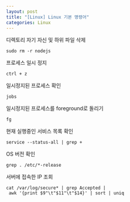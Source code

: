 ```yaml
---
layout: post
title: "[Linux] Linux 기본 명령어"
categories: Linux
---
```


디렉토리 자기 자신 및 하위 파일 삭제
```
sudo rm -r nodejs
```

프로세스 일시 정지
```
ctrl + z
```

일시정지된 프로세스 확인
```
jobs
```

일시정지된 프로세스를 foreground로 돌리기
```
fg
```

현재 실행중인 서비스 목록 확인
```
service --status-all | grep +
```

OS 버전 확인
```
grep . /etc/*-release
```

서버에 접속한 IP 조회
```
cat /var/log/secure* | grep Accepted | awk '{print $9"\t"$11"\t"$14}' | sort | uniq
```